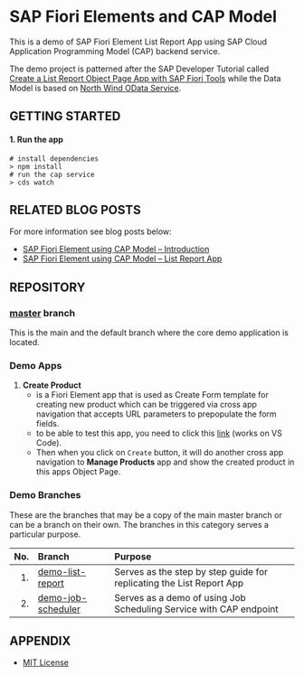 # SAP Fiori Elements and CAP Model

This is a demo of SAP Fiori Element List Report App using SAP Cloud Application Programming Model (CAP) backend service.

The demo project is patterned after the SAP Developer Tutorial called [Create a List Report Object Page App with SAP Fiori Tools](https://developers.sap.com/group.fiori-tools-lrop.html) while the Data Model is based on [North Wind OData Service](https://services.odata.org/Experimental/OData/(S(5n1vtnh00l13aqltnijnoldh))/OData.svc/$metadata).


## GETTING STARTED

#### 1. Run the app

```shell
# install dependencies
> npm install
# run the cap service
> cds watch
```


## RELATED BLOG POSTS

For more information see blog posts below:

- [SAP Fiori Element using CAP Model – Introduction](https://blogs.sap.com/2020/09/29/sap-fiori-element-using-cap-model-introduction/)
- [SAP Fiori Element using CAP Model – List Report App](https://blogs.sap.com/2020/10/19/sap-fiori-element-using-cap-model-list-report-app/)


## REPOSITORY

### [master](../../tree/master) branch
This is the main and the default branch where the core demo application is located.

### Demo Apps

1. **Create Product**
	- is a Fiori Element app that is used as Create Form template for creating new product which can be triggered via cross app navigation that accepts URL parameters to prepopulate the form fields.
	- to be able to test this app, you need to click this [link](http://localhost:4004/launchpage.html#ProductsV2-create?Category_ID=B&Currency_ID=USD&UnitOfMeasure_ID=EA&description=Milk%2520tea%2520with%2520chewy%2520black%2520pearls&name=Pearl%2520Milk%2520Tea&price=10&quantity=20&/Products(-)/) (works on VS Code).
	- Then when you click on `Create` button, it will do another cross app navigation to **Manage Products** app and show the created product in this apps Object Page.

### Demo Branches

These are the branches that may be a copy of the main master branch or can be a branch on their own. The branches in this category serves a particular purpose.

| No. | Branch | Purpose |
| ---:|:------ |:------- |
| 1.  | [demo-list-report][branch-1] | Serves as the step by step guide for replicating the List Report App |
| 2.  | [demo-job-scheduler][branch-2] | Serves as a demo of using Job Scheduling Service with CAP endpoint |

[branch-1]: ../../tree/demo-list-report
[branch-2]: ../../tree/demo-job-scheduler


## APPENDIX

- [MIT License](LICENSE)